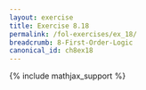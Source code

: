 ```yaml
---
layout: exercise
title: Exercise 8.18
permalink: /fol-exercises/ex_18/
breadcrumb: 8-First-Order-Logic
canonical_id: ch8ex18
---
```


{% include mathjax_support %}

